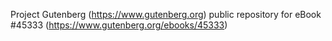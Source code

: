 Project Gutenberg (https://www.gutenberg.org) public repository for eBook #45333 (https://www.gutenberg.org/ebooks/45333)
